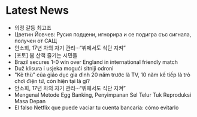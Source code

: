 # Latest News
-  의정 갈등 최고조
-  Цветин Йовчев: Русия подцени, игнорира и се подигра със сигнала, получен от САЩ
-  안소희, 17년 차의 자기 관리···“뷔페서도 식단 지켜”
-  [포토] 봄 산책 즐기는 시민들
-  Brazil secures 1-0 win over England in international friendly match
-  Duž klisura i usjeka mogući sitniji odroni
-  "Kẻ thù" của giáo dục gia đình 20 năm trước là TV, 10 năm kế tiếp là trò chơi điện tử, còn hiện tại là gì?
-  안소희, 17년 차의 자기 관리···“뷔페서도 식단 지켜”
-  Mengenal Metode Egg Banking, Penyimpanan Sel Telur Tuk Reproduksi Masa Depan
-  El falso Netflix que puede vaciar tu cuenta bancaria: cómo evitarlo
